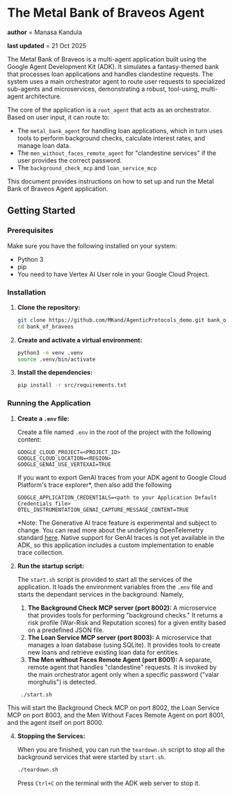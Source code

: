 # The Metal Bank of Braveos Agent

__author__ = Manasa Kandula

__last updated__ =  21 Oct 2025

The Metal Bank of Braveos is a multi-agent application built using the Google Agent Development Kit (ADK). It simulates a fantasy-themed bank that processes loan applications and handles clandestine requests. The system uses a main orchestrator agent to route user requests to specialized sub-agents and microservices, demonstrating a robust, tool-using, multi-agent architecture.

The core of the application is a `root_agent` that acts as an orchestrator. Based on user input, it can route to:

*   The `metal_bank_agent` for handling loan applications, which in turn uses tools to perform background checks, calculate interest rates, and manage loan data.
*   The `men_without_faces_remote_agent` for "clandestine services" if the user provides the correct password.
*   The `background_check_mcp` and `loan_service_mcp`

This document provides instructions on how to set up and run the Metal Bank of Braveos Agent application.

## Getting Started

### Prerequisites

Make sure you have the following installed on your system:

*   Python 3
*   pip
*   You need to have Vertex AI User role in your Google Cloud Project.

### Installation

1.  **Clone the repository:**

    ```bash
    git clone https://github.com/MKand/AgenticProtocols_demo.git bank_of_braveos
    cd bank_of_braveos
    ```

2.  **Create and activate a virtual environment:**

    ```bash
    python3 -m venv .venv
    source .venv/bin/activate
    ```

3.  **Install the dependencies:**

    ```bash
    pip install -r src/requirements.txt
    ```

### Running the Application

1.  **Create a `.env` file:**

    Create a file named `.env` in the root of the project with the following content:

    ```
    GOOGLE_CLOUD_PROJECT=<PROJECT_ID>
    GOOGLE_CLOUD_LOCATION=<REGION>
    GOOGLE_GENAI_USE_VERTEXAI=TRUE
    ```
   
    If you want to export GenAI traces from your ADK agent to Google Cloud Platform's trace explorer*, then also add the following

    ```
    GOOGLE_APPLICATION_CREDENTIALS=<path to your Application Default Credentials file>
    OTEL_INSTRUMENTATION_GENAI_CAPTURE_MESSAGE_CONTENT=TRUE
    ```

    *Note: The Generative AI trace feature is experimental and subject to change. You can read more about the underlying OpenTelemetry standard [here](https://opentelemetry.io/blog/2024/otel-generative-ai/). Native support for GenAI traces is not yet available in the ADK, so this application includes a custom implementation to enable trace collection.

2.  **Run the startup script:**

    The `start.sh` script is provided to start all the services of the application. It loads the environment variables from the `.env` file and starts the dependant services in the background. Namely,
    1. **The Background Check MCP server (port 8002):** A microservice that provides tools for performing "background checks." It returns a risk profile (War-Risk and Reputation scores) for a given entity based on a predefined JSON file.
    2. **The Loan Service MCP server (port 8003):** A microservice that manages a loan database (using SQLite). It provides tools to create new loans and retrieve existing loan data for entities.
    3. **The Men without Faces Remote Agent (port 8001):** A separate, remote agent that handles "clandestine" requests. It is invoked by the main orchestrator agent only when a specific password ("valar morghulis") is detected.

    ```bash
     ./start.sh
    ```

This will start the Background Check MCP on port 8002, the Loan Service MCP on port 8003, and the Men Without Faces Remote Agent on port 8001, and the agent itself on port 8000.

4.  **Stopping the Services:**

    When you are finished, you can run the `teardown.sh` script to stop all the background services that were started by `start.sh`.

    ```bash
    ./teardown.sh
    ```

    Press `Ctrl+C` on the terminal with the ADK web server to stop it.
